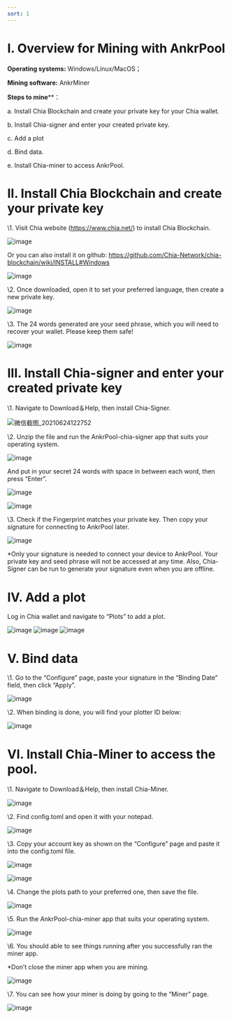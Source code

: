 ```yaml
---
sort: 1
---
```

# I. Overview for Mining with AnkrPool

**Operating systems:** Windows/Linux/MacOS；

**Mining software:** AnkrMiner

 

**Steps to mine****：

a. Install Chia Blockchain and create your private key for your Chia wallet.

b. Install Chia-signer and enter your created private key. 

c. Add a plot

d. Bind data.

e. Install Chia-miner to access AnkrPool.

 

# II. Install Chia Blockchain and create your private key

\1.   Visit Chia website (https://www.chia.net/) to install Chia Blockchain.      

![image](https://user-images.githubusercontent.com/86063945/125550907-ca32a74b-dbb2-4851-813e-a9ec6129f5ed.png)

Or you can also install it on github: https://github.com/Chia-Network/chia-blockchain/wiki/INSTALL#Windows

 ![image](https://user-images.githubusercontent.com/86063945/125550937-8b98d2f8-0536-4276-8ce8-298809e959f8.png)

\2.   Once downloaded, open it to set your preferred language, then create a new private key. 

 ![image](https://user-images.githubusercontent.com/86063945/125550970-ca823f32-fbb7-43f0-97c4-964aedc647cd.png)

\3.   The 24 words generated are your seed phrase, which you will need to recover your wallet. Please keep them safe!  

![image](https://user-images.githubusercontent.com/86063945/125550995-da23cc7b-b658-4e07-afe0-006e140b047a.png)

# III. Install Chia-signer and enter your created private key

\1.   Navigate to Download＆Help, then install Chia-Signer.

 ![微信截图_20210624122752](https://user-images.githubusercontent.com/86063945/125550672-a3bc31d3-998f-46ea-9991-392168d76224.png)

\2.   Unzip the file and run the AnkrPool-chia-signer app that suits your operating system. 

 ![image](https://user-images.githubusercontent.com/86063945/125551031-6f5ab5a7-529b-4b6a-a510-a2c34b24a6c6.png)

And put in your secret 24 words with space in between each word, then press “Enter”. 

 ![image](https://user-images.githubusercontent.com/86063945/125551107-1a424c84-f382-41cd-9461-42d29851c972.png)

![image](https://user-images.githubusercontent.com/86063945/125551168-1ddf3a08-e9f3-4d1a-be22-68175ad31c76.png)

\3.   Check if the Fingerprint matches your private key. Then copy your signature for connecting to AnkrPool later.  

![image](https://user-images.githubusercontent.com/86063945/125551254-cd9f88e8-98fa-45ee-902b-4e16de46c4a6.png)

*Only your signature is needed to connect your device to AnkrPool. Your private key and seed phrase will not be accessed at any time. Also, Chia-Signer can be run to generate your signature even when you are offline. 

# IV. Add a plot

Log in Chia wallet and navigate to “Plots” to add a plot. 

 ![image](https://user-images.githubusercontent.com/86063945/125551303-bfab351e-3ba8-4ed3-9222-60ca9b818ae1.png)
![image](https://user-images.githubusercontent.com/86063945/125551322-4349cd1d-b879-468f-89ae-a4bf290297b7.png)
![image](https://user-images.githubusercontent.com/86063945/125551341-3f66d252-80a1-4d2f-bba1-f024962ffd27.png)

# V. Bind data

\1. Go to the “Configure” page, paste your signature in the “Binding Date” field, then click “Apply”. 

 ![image](https://user-images.githubusercontent.com/86063945/125551362-a933cecb-3531-4c62-8e8d-43761e177778.png)

\2. When binding is done, you will find your plotter ID below:

 ![image](https://user-images.githubusercontent.com/86063945/125551380-9baa0b33-9ded-48b0-9857-9b80d7e81915.png)

# VI. Install Chia-Miner to access the pool.

\1. Navigate to Download＆Help, then install Chia-Miner.

 ![image](https://user-images.githubusercontent.com/86063945/125551400-0e3ed69a-ca19-4bbe-b3e8-3611da9759bc.png)

\2. Find config.toml and open it with your notepad.

 ![image](https://user-images.githubusercontent.com/86063945/125551418-eb773f87-7fa4-4438-8f99-40e6fa425805.png)

  \3. Copy your account key as shown on the “Configure” page and paste it into the config.toml file. 

 ![image](https://user-images.githubusercontent.com/86063945/125551439-3f29afec-ed13-4250-b663-e6a362fdbc43.png)

![image](https://user-images.githubusercontent.com/86063945/125551469-653c6709-0076-468c-9985-f7b6ce66cdb2.png)

\4. Change the plots path to your preferred one, then save the file. 

 ![image](https://user-images.githubusercontent.com/86063945/125551481-c9b4d407-f567-4b28-9134-15358fbcebd7.png)

\5. Run the AnkrPool-chia-miner app that suits your operating system. 

 ![image](https://user-images.githubusercontent.com/86063945/125551505-76755633-3e5f-4803-ada0-cf0d721c04f4.png)

\6. You should able to see things running after you successfully ran the miner app. 

*Don’t close the miner app when you are mining. 

 ![image](https://user-images.githubusercontent.com/86063945/125551516-cfdde123-bb20-4c14-b6e2-026060205b19.png)

\7. You can see how your miner is doing by going to the “Miner” page.

![image](https://user-images.githubusercontent.com/86063945/125551550-3366fe5d-bd84-466e-9874-2a1346ded695.png)
